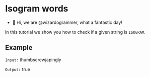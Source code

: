 # Isogram words
- 👋 Hi, we are @wizardogrammer, what a fantastic day!

In this tutorial we show you how to check if a given string is `ISOGRAM`.

## Example

`Input:` thumbscrewjapingly

`Output:` true